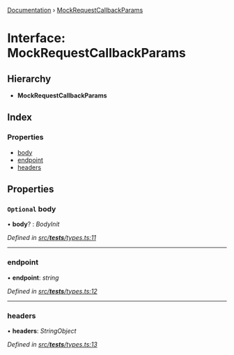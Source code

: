 [Documentation](../README.md) › [MockRequestCallbackParams](mockrequestcallbackparams.md)

# Interface: MockRequestCallbackParams

## Hierarchy

* **MockRequestCallbackParams**

## Index

### Properties

* [body](mockrequestcallbackparams.md#optional-body)
* [endpoint](mockrequestcallbackparams.md#endpoint)
* [headers](mockrequestcallbackparams.md#headers)

## Properties

### `Optional` body

• **body**? : *BodyInit*

*Defined in [src/__tests__/types.ts:11](https://github.com/badbatch/getta/blob/e75d9c9/src/__tests__/types.ts#L11)*

___

###  endpoint

• **endpoint**: *string*

*Defined in [src/__tests__/types.ts:12](https://github.com/badbatch/getta/blob/e75d9c9/src/__tests__/types.ts#L12)*

___

###  headers

• **headers**: *StringObject*

*Defined in [src/__tests__/types.ts:13](https://github.com/badbatch/getta/blob/e75d9c9/src/__tests__/types.ts#L13)*
